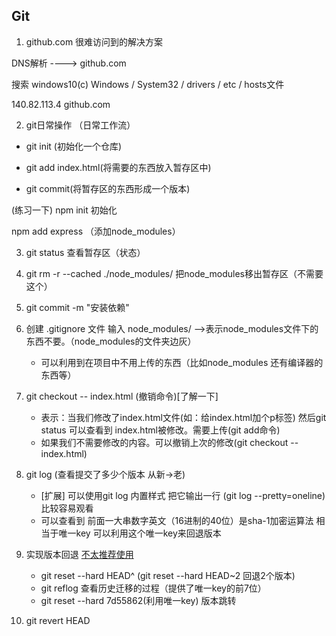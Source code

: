 ## Git

1. github.com 很难访问到的解决方案

DNS解析   ---->  github.com

搜索 windows10(c) Windows / System32 / drivers / etc / hosts文件

140.82.113.4 github.com

2. git日常操作 （日常工作流）

- git init (初始化一个仓库)

- git add index.html(将需要的东西放入暂存区中)

- git commit(将暂存区的东西形成一个版本)

(练习一下)
npm init 初始化

npm add express （添加node_modules）

3. git status   查看暂存区（状态）

4. git rm -r --cached ./node_modules/   把node_modules移出暂存区（不需要这个）

5. git commit -m "安装依赖"

6. 创建 .gitignore 文件 输入 node_modules/ -->表示node_modules文件下的东西不要。（node_modules的文件夹边灰） 
    - 可以利用到在项目中不用上传的东西（比如node_modules 还有编译器的东西等）

7. git checkout -- index.html (撤销命令)[了解一下]
    - 表示：当我们修改了index.html文件(如：给index.html加个p标签) 然后git status 可以查看到 index.html被修改。需要上传(git add命令)
    - 如果我们不需要修改的内容。可以撤销上次的修改(git checkout -- index.html)

8. git log (查看提交了多少个版本 从新->老)
    - [扩展] 可以使用git log 内置样式 把它输出一行 (git log --pretty=oneline) 比较容易观看
    - 可以查看到 前面一大串数字英文（16进制的40位）是sha-1加密运算法 相当于唯一key 可以利用这个唯一key来回退版本

9. 实现版本回退 [不太推荐使用](适用于本地)
    - git reset --hard HEAD^  (git reset --hard HEAD~2   回退2个版本)
    - git reflog 查看历史迁移的过程（提供了唯一key的前7位）
    - git reset --hard 7d55862(利用唯一key)  版本跳转

10. git revert HEAD